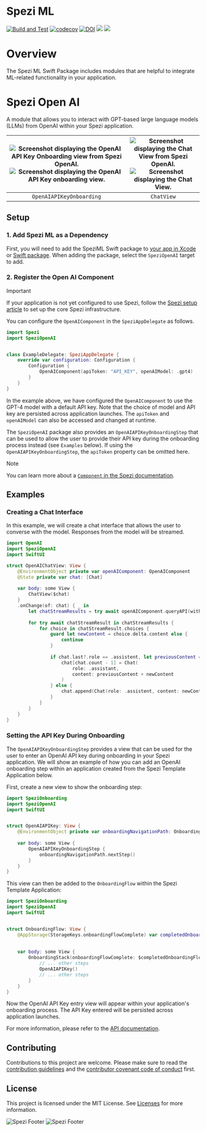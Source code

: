 <!--
                  
This source file is part of the Stanford Spezi open source project

SPDX-FileCopyrightText: 2022 Stanford University and the project authors (see CONTRIBUTORS.md)

SPDX-License-Identifier: MIT
             
-->

# Spezi ML

[![Build and Test](https://github.com/StanfordSpezi/SpeziML/actions/workflows/build-and-test.yml/badge.svg)](https://github.com/StanfordSpezi/SpeziML/actions/workflows/build-and-test.yml)
[![codecov](https://codecov.io/gh/StanfordSpezi/SpeziML/branch/main/graph/badge.svg?token=pptLyqtoNR)](https://codecov.io/gh/StanfordSpezi/SpeziML)
[![DOI](https://zenodo.org/badge/DOI/10.5281/zenodo.7954213.svg)](https://doi.org/10.5281/zenodo.7954213)
[![](https://img.shields.io/endpoint?url=https%3A%2F%2Fswiftpackageindex.com%2Fapi%2Fpackages%2FStanfordSpezi%2FSpeziML%2Fbadge%3Ftype%3Dswift-versions)](https://swiftpackageindex.com/StanfordSpezi/SpeziML)
[![](https://img.shields.io/endpoint?url=https%3A%2F%2Fswiftpackageindex.com%2Fapi%2Fpackages%2FStanfordSpezi%2FSpeziML%2Fbadge%3Ftype%3Dplatforms)](https://swiftpackageindex.com/StanfordSpezi/SpeziML)


# Overview

The Spezi ML Swift Package includes modules that are helpful to integrate ML-related functionality in your application.

# Spezi Open AI

A module that allows you to interact with GPT-based large language models (LLMs) from OpenAI within your Spezi application.

|![Screenshot displaying the OpenAI API Key Onboarding  view from Spezi OpenAI.](Sources/SpeziOpenAI/SpeziOpenAI.docc/Resources/OpenAIAPIKeyOnboarding.png#gh-light-mode-only) ![Screenshot displaying the OpenAI API Key onboarding  view.](Sources/SpeziOpenAI/SpeziOpenAI.docc/Resources/OpenAIAPIKeyOnboarding~dark.png#gh-dark-mode-only)|![Screenshot displaying the Chat View from Spezi OpenAI.](Sources/SpeziOpenAI/SpeziOpenAI.docc/Resources/ChatView.png#gh-light-mode-only) ![Screenshot displaying the Chat View.](Sources/SpeziOpenAI/SpeziOpenAI.docc/Resources/ChatView~dark.png#gh-dark-mode-only)|
|:--:|:--:|
|`OpenAIAPIKeyOnboarding`|`ChatView`|


## Setup

### 1. Add Spezi ML as a Dependency

First, you will need to add the SpeziML Swift package to
[your app in Xcode](https://developer.apple.com/documentation/xcode/adding-package-dependencies-to-your-app#) or
[Swift package](https://developer.apple.com/documentation/xcode/creating-a-standalone-swift-package-with-xcode#Add-a-dependency-on-another-Swift-package). When adding the package, select the `SpeziOpenAI` target to add.

### 2. Register the Open AI Component

> [!IMPORTANT]
> If your application is not yet configured to use Spezi, follow the [Spezi setup article](https://swiftpackageindex.com/stanfordspezi/spezi/documentation/spezi/initial-setup) to set up the core Spezi infrastructure.

You can configure the `OpenAIComponent` in the `SpeziAppDelegate` as follows.

```swift
import Spezi
import SpeziOpenAI


class ExampleDelegate: SpeziAppDelegate {
    override var configuration: Configuration {
        Configuration {
            OpenAIComponent(apiToken: "API_KEY", openAIModel: .gpt4)
        }
    }
}
```

In the example above, we have configured the `OpenAIComponent` to use the GPT-4 model with a default API key. Note that the choice of model and API key are persisted across application launches. The `apiToken` and `openAIModel` can also be accessed and changed at runtime. 

The `SpeziOpenAI` package also provides an `OpenAIAPIKeyOnboardingStep` that can be used to allow the user to provide their API key during the onboarding process instead (see `Examples` below). If using the `OpenAIAPIKeyOnboardingStep`, the `apiToken` property can be omitted here.

> [!NOTE]  
> You can learn more about a [`Component` in the Spezi documentation](https://swiftpackageindex.com/stanfordspezi/spezi/documentation/spezi/component).

## Examples

### Creating a Chat Interface

In this example, we will create a chat interface that allows the user to converse with the model. Responses from the model will be streamed.

```swift
import OpenAI
import SpeziOpenAI
import SwiftUI

struct OpenAIChatView: View {
    @EnvironmentObject private var openAIComponent: OpenAIComponent
    @State private var chat: [Chat]
    
    var body: some View {
        ChatView($chat)
    }
    .onChange(of: chat) { _ in
        let chatStreamResults = try await openAIComponent.queryAPI(withChat: chat)
        
        for try await chatStreamResult in chatStreamResults {
            for choice in chatStreamResult.choices {
                guard let newContent = choice.delta.content else {
                    continue
                }
                
                if chat.last?.role == .assistent, let previousContent = chat.last?.content {
                    chat[chat.count - 1] = Chat(
                        role: .assistant,
                        content: previousContent + newContent
                    )
                } else {
                    chat.append(Chat(role: .assistent, content: newContent))
                }
            }
        }
    }
}
```

### Setting the API Key During Onboarding

The `OpenAIAPIKeyOnboardingStep` provides a view that can be used for the user to enter an OpenAI API key during onboarding in your Spezi application. We will show an example of how you can add an OpenAI onboarding step within an application created from the Spezi Template Application below.

First, create a new view to show the onboarding step:

```swift
import SpeziOnboarding
import SpeziOpenAI
import SwiftUI


struct OpenAIAPIKey: View {
    @EnvironmentObject private var onboardingNavigationPath: OnboardingNavigationPath
    
    var body: some View {
        OpenAIAPIKeyOnboardingStep {
            onboardingNavigationPath.nextStep()
        }
    }
}
```

This view can then be added to the `OnboardingFlow` within the Spezi Template Application:

```swift
import SpeziOnboarding
import SpeziOpenAI
import SwiftUI


struct OnboardingFlow: View {
    @AppStorage(StorageKeys.onboardingFlowComplete) var completedOnboardingFlow = false
    
    
    var body: some View {
        OnboardingStack(onboardingFlowComplete: $completedOnboardingFlow) {
            // ... other steps
            OpenAIAPIKey()
            // ... other steps
        }
    }
}
```

Now the OpenAI API Key entry view will appear within your application's onboarding process. The API Key entered will be persisted across application launches.

For more information, please refer to the [API documentation](https://swiftpackageindex.com/StanfordSpezi/SpeziML/documentation).

## Contributing

Contributions to this project are welcome. Please make sure to read the [contribution guidelines](https://github.com/StanfordSpezi/.github/blob/main/CONTRIBUTING.md) and the [contributor covenant code of conduct](https://github.com/StanfordSpezi/.github/blob/main/CODE_OF_CONDUCT.md) first.


## License

This project is licensed under the MIT License. See [Licenses](https://github.com/StanfordSpezi/SpeziML/tree/main/LICENSES) for more information.

![Spezi Footer](https://raw.githubusercontent.com/StanfordSpezi/.github/main/assets/FooterLight.png#gh-light-mode-only)
![Spezi Footer](https://raw.githubusercontent.com/StanfordSpezi/.github/main/assets/FooterDark.png#gh-dark-mode-only)
